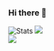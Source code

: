 ### Hi there 👋

![Stats](https://github-readme-stats.vercel.app/api?username=coswat&show_icons=true&count_private=true&theme=dark)
![](https://github-readme-streak-stats.herokuapp.com/?user=coswat&theme=dark&hide_border=false)<br/>
![](https://github-readme-stats.vercel.app/api/top-langs/?username=coswat&theme=dark&hide_border=false&include_all_commits=false&count_private=false&layout=compact)

